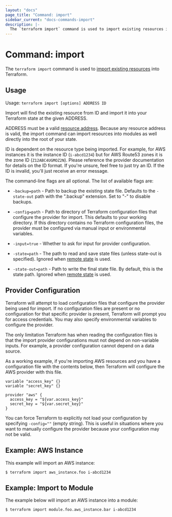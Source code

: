 ```yaml
---
layout: "docs"
page_title: "Command: import"
sidebar_current: "docs-commands-import"
description: |-
  The `terraform import` command is used to import existing resources into Terraform.
---
```


# Command: import

The `terraform import` command is used to
[import existing resources](/docs/import/index.html)
into Terraform.

## Usage

Usage: `terraform import [options] ADDRESS ID`

Import will find the existing resource from ID and import it into your Terraform
state at the given ADDRESS.

ADDRESS must be a valid [resource address](/docs/internals/resource-addressing.html).
Because any resource address is valid, the import command can import resources
into modules as well directly into the root of your state.

ID is dependent on the resource type being imported. For example, for AWS
instances it is the instance ID (`i-abcd1234`) but for AWS Route53 zones
it is the zone ID (`Z12ABC4UGMOZ2N`). Please reference the provider documentation for details
on the ID format. If you're unsure, feel free to just try an ID. If the ID
is invalid, you'll just receive an error message.

The command-line flags are all optional. The list of available flags are:

* `-backup=path` - Path to backup the existing state file. Defaults to
  the `-state-out` path with the ".backup" extension. Set to "-" to disable
  backups.

* `-config=path` - Path to directory of Terraform configuration files that
  configure the provider for import. This defaults to your working directory.
  If this directory contains no Terraform configuration files, the provider
  must be configured via manual input or environmental variables.

* `-input=true` - Whether to ask for input for provider configuration.

* `-state=path` - The path to read and save state files (unless state-out is
  specified). Ignored when [remote state](/docs/state/remote/index.html) is used.

* `-state-out=path` - Path to write the final state file. By default, this is
  the state path. Ignored when [remote state](/docs/state/remote/index.html) is
  used.

## Provider Configuration

Terraform will attempt to load configuration files that configure the
provider being used for import. If no configuration files are present or
no configuration for that specific provider is present, Terraform will
prompt you for access credentials. You may also specify environmental variables
to configure the provider.

The only limitation Terraform has when reading the configuration files
is that the import provider configurations must not depend on non-variable
inputs. For example, a provider configuration cannot depend on a data
source.

As a working example, if you're importing AWS resources and you have a
configuration file with the contents below, then Terraform will configure
the AWS provider with this file.

```
variable "access_key" {}
variable "secret_key" {}

provider "aws" {
  access_key = "${var.access_key}"
  secret_key = "${var.secret_key}"
}
```

You can force Terraform to explicitly not load your configuration by
specifying `-config=""` (empty string). This is useful in situations where
you want to manually configure the provider because your configuration
may not be valid.

## Example: AWS Instance

This example will import an AWS instance:

```
$ terraform import aws_instance.foo i-abcd1234
```

## Example: Import to Module

The example below will import an AWS instance into a module:

```
$ terraform import module.foo.aws_instance.bar i-abcd1234
```
